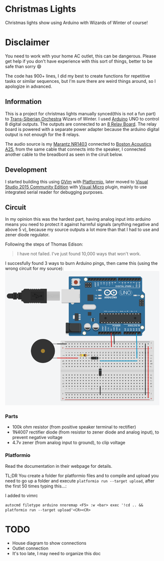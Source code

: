 # Christmas Lights
Christmas lights show using Arduino with Wizards of Winter of course!

# Disclaimer
You need to work with your home AC outlet, this can be dangerous. Please get help if you don't have experience with this sort of things, better to be safe than sorry :smile:

The code has 900+ lines, I did my best to create functions for repetitive tasks or similar sequences, but I'm sure there are weird things around, so I apologize in advanced.

## Information
This is a project for christmas lights manually synced(this is not a fun part) to [Trans-Siberian Orchestra](http://www.trans-siberian.com/) Wizars of Winter. I used [Arduino](https://www.arduino.cc/) UNO to control 8 digital outputs. The outputs are connected to an [8 Relay Board](http://www.sainsmart.com/8-channel-dc-5v-relay-module-for-arduino-pic-arm-dsp-avr-msp430-ttl-logic.html). The relay board is powered with a separate power adapter because the arduino digital output is not enough for the 8 relays.

The audio source is my [Marantz NR1403](http://www.us.marantz.com/us/Products/Pages/ProductDetails.aspx?CatId=avreceivers&ProductId=NR1403) connected to [Boston Acoustics A25](http://www.bostonacoustics.com/US/Pages/Home.aspx), from the same cable that connects into the speaker, I connected another cable to the breadbord as seen in the ciruit below. 

## Development
I started building this using [GVim](http://www.vim.org/) with [Platformio](http://platformio.org/), later moved to [Visual Studio 2015 Community Edition](https://www.visualstudio.com/en-us/products/visual-studio-community-vs.aspx) with [Visual Micro](http://www.visualmicro.com/) plugin, mainly to use integrated serial reader for debugging purposes.

## Circuit
In my opinion this was the hardest part, having analog input into arduino means you need to protect it against harmful signals (anything negative and above 5 v), because my source outputs a lot more than that I had to use and zener diode regulator.

Following the steps of Thomas Edison:
>I have not failed. I've just found 10,000 ways that won't work.

I succesfully found 3 ways to burn Arduino pings, then came this (using the wrong circuit for my source):
![Circuit](https://raw.githubusercontent.com/Beatusvir/christmas-lights/master/circuit.png)

### Parts
* 100k ohm resistor (from positive speaker terminal to rectifier)
* 1N4007 rectifier diode (from resistor to zener diode and analog input), to prevent negative voltage
* 4.7v zener (from analog input to ground), to clip voltage

### Platformio
Read the documentation in their webpage for details.

TL;DR
You create a folder for platformio files and to compile and upload you need to go up a folder and execute `platformio run --target upload`, after the first 50 times typing this...:

I added to vimrc
```
autocmd filetype arduino nnoremap <F5> :w <bar> exec '!cd .. && platformio run --target upload'<CR><CR>
```


# TODO
* House diagram to show connections
* Outlet connection
* It's too late, I may need to organize this doc
